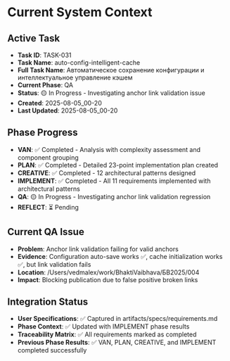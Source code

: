 # Current System Context

## Active Task
- **Task ID**: TASK-031
- **Task Name**: auto-config-intelligent-cache
- **Full Task Name**: Автоматическое сохранение конфигурации и интеллектуальное управление кэшем
- **Current Phase**: QA
- **Status**: 🟡 In Progress - Investigating anchor link validation issue
- **Created**: 2025-08-05_00-20
- **Last Updated**: 2025-08-05_00-20

## Phase Progress
- **VAN**: ✅ Completed - Analysis with complexity assessment and component grouping
- **PLAN**: ✅ Completed - Detailed 23-point implementation plan created
- **CREATIVE**: ✅ Completed - 12 architectural patterns designed
- **IMPLEMENT**: ✅ Completed - All 11 requirements implemented with architectural patterns
- **QA**: 🟡 In Progress - Investigating anchor link validation regression
- **REFLECT**: ⏳ Pending

## Current QA Issue
- **Problem**: Anchor link validation failing for valid anchors
- **Evidence**: Configuration auto-save works ✅, cache initialization works ✅, but link validation fails
- **Location**: /Users/vedmalex/work/BhaktiVaibhava/БВ2025/004
- **Impact**: Blocking publication due to false positive broken links

## Integration Status
- **User Specifications**: ✅ Captured in artifacts/specs/requirements.md
- **Phase Context**: ✅ Updated with IMPLEMENT phase results
- **Traceability Matrix**: ✅ All requirements marked as completed
- **Previous Phase Results**: ✅ VAN, PLAN, CREATIVE, and IMPLEMENT completed successfully